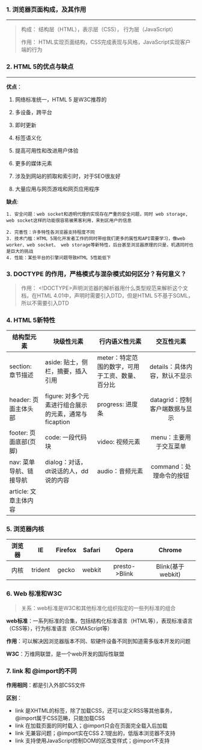 <h3>1. 浏览器页面构成，及其作用</h3>

------

> 构成： 结构层（HTML），表示层（CSS）， 行为层（JavaScript）
>
> 作用： HTML实现页面结构，CSS完成表现与风格，JavaScript实现客户端的行为

<h3>2. HTML 5的优点与缺点</h3>

----

**优点**： 

1.  网络标准统一，HTML 5 是W3C推荐的

2.  多设备，跨平台
3.  即时更新
4.  标签语义化
5.  提高可用性和改进用户体验
6.  更多的媒体元素
7.  涉及到网站的抓取和索引时，对于SEO很友好
8.  大量应用与网页游戏和网页应用程序

**缺点**:

	1. 安全问题：web socket和透明代理的实现存在严重的安全问题，同时 web storage,  web socket这样的功能很容易被黑客利用，来到区用户的信息

   	2. 完善性：许多特性各浏览器支持程度不同
   	3. 技术门槛：HTML 5简化开发者工作的同时带给我们更多的属性和API需要学习，像web worker、web socket、 web storage等新特性，后台甚至浏览器原理的只是，机遇同时也是巨大的挑战
   	4. 性能：某些平台的引擎问题导致HTML 5性能低下

<h3>3.  DOCTYPE 的作用，严格模式与混杂模式如何区分？有何意义？</h3>

> 作用： <!DOCTYPE>声明浏览器的解析器用什么类型规范来解析这个文档，在HTML 4.01中，声明时需要引入DTD，但是HTML 5不基于SGML，所以不需要引入DTD

<h3>4. HTML 5新特性</h3>

| 结构型元素              | 块级性元素                                            | 行内语义性元素                                  |           交互性元素           |
| ----------------------- | ----------------------------------------------------- | ----------------------------------------------- | :----------------------------: |
| section: 章节描述       | aside: 贴士，侧栏，摘要，插入引用                     | meter：特定范围的数字，可用于工资、数量、百分比 | details：具体内容，默认不显示  |
| header: 页面主体头部    | figure: 对多个元素进行组合展示的元素，通常与ficaption | progress: 进度条                                | datagrid：控制客户端数据与显示 |
| footer: 页面底部(页脚)  | code: 一段代码块                                      | video: 视频元素                                 |     menu：主要用于交互菜单     |
| nav: 菜单导航、链接导航 | dialog：对话，dt说话的人，dd说的内容                  | audio：音频元素                                 |    command：处理命令的按钮     |
| article: 文章主体内容   |                                                       |                                                 |                                |



<h3>5. 浏览器内核</h3>

| 浏览器 |   IE    | Firefox | Safari |     Opera     |      Chrome       |
| :----: | :-----: | :-----: | :----: | :-----------: | :---------------: |
|  内核  | trident |  gecko  | webkit | presto->Blink | Blink(基于webkit) |

<h3>6. Web 标准和W3C</h3>

>关系：web标准是W3C和其他标准化组织指定的一些列标准的组合

**web标准**：一系列标准的合集，包括结构化标准语言（HTML等），表现标准语言（CSS等），行为标准语言（ECMAScript等）

**作用**：可以解决因浏览器版本不同、软硬件设备不同到知道需多版本开发的问题

**W3C**：万维网联盟，是一个web开发的国际性联盟

<h3>7. link 和 @import的不同</h3>

**作用相同**：都是引入外部CSS文件

**区别**：

* link 是XHTML的标签，除了加载CSS，还可以定义RSS等其他事务，@import属于CSS范畴，只能加载CSS
* link 在加载页面的同时载入；@import只会在页面完全载入后加载
* link 无兼容问题；@import实在CSS 2.1提出的，低版本浏览器不支持
* link 支持使用JavaScript控制DOM的区改变样式；@import不支持